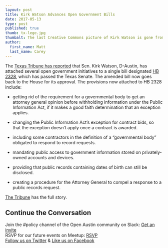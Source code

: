```yaml
---
layout: post
title: Kirk Watson Advances Open Government Bills
date: 2017-05-13
type: post
published: true
thumb: tx-lege.jpg
thumbalt: The last Creative Commons picture of Kirk Watson is gone from the internet.
author:
  first_name: Matt
  last_name: Carey
---
```


The [Texas Tribune has reported](https://www.texastribune.org/2017/05/11/texas-senate-unticks-proposals-plug-public-records-loopholes/) that Sen. Kirk Watson, D-Austin, has attached several open government initiatives to a single bill designated [HB 2328](http://www.capitol.state.tx.us/BillLookup/History.aspx?LegSess=85R&Bill=HB2328), which has passed the Texas Senate. The amended bill now goes back to the House for its approval. The provisions now attached to HB 2328 include:

* getting rid of the requirement for a governmental body to get an attorney general opinion before withholding information under the Public Information Act, if it makes a good faith determination that an exception applies.

* changing the Public Information Act’s exception for contract bids, so that the exception doesn’t apply once a contract is awarded.

* including some contractors in the definition of a “governmental body” obligated to respond to record requests.

* mandating public access to government information stored on privately-owned accounts and devices.

* providing that public records containing dates of birth can still be disclosed.

* creating a procedure for the Attorney General to compel a response to a public records request.

[The Tribune](https://www.texastribune.org/2017/05/11/texas-senate-unticks-proposals-plug-public-records-loopholes/) has the full story.

## Continue the Conversation

Join the #policy channel of the Open Austin community on Slack: [Get an invite](http://slack.open-austin.org/)
<br>
RSVP for our future events on Meetup: [RSVP](http://www.meetup.com/Open-Austin/)
<br>
[Follow us on Twitter](https://twitter.com/openaustin?lang=en)
& [Like us on Facebook](https://www.facebook.com/Open-Austin-412390968837071/)
